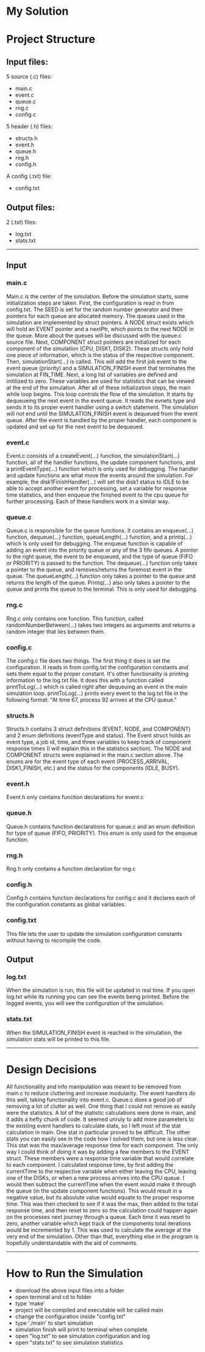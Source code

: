 # My Solution

# Project Structure

## Input files: 
5 source (.c) files: 
- main.c
- event.c 
- queue.c 
- rng.c 
- config.c 

5 header (.h) files:
- structs.h
- event.h
- queue.h
- rng.h
- config.h

A config (.txt) file:
- config.txt

## Output files: 

2 (.txt) files:
- log.txt
- stats.txt

---
## Input 

### main.c 
Main.c is the center of the simulation. Before the simulation starts, some initialization steps are taken. First, the configuration is read in from config.txt. The SEED is set for the random number generator and then pointers for each queue are allocated memory. The queues used in the simulation are implemented by struct pointers. A NODE struct exists which will hold an EVENT pointer and a nextPtr, which points to the next NODE in the queue. More about the queues will be discussed with the queue.c source file. Next, COMPONENT struct pointers are initialized for each component of the simulation (CPU, DISK1, DISK2). These structs only hold one piece of information, which is the status of the respective component. Then, simulationStart(...) is called. This will add the first job event to the event queue (priority) and a SIMULATION_FINISH event that terminates the simulation at FIN_TIME. Next, a long list of variables are defined and initilized to zero. These variables are used for statistics that can be viewed at the end of the simulation. After all of these initialization steps, the main while loop begins. This loop controls the flow of the simulation. It starts by dequeueing the next event in the event queue. It reads the evnets type and sends it to its proper event handler using a switch statement. The simulation will not end until the SIMULATION_FINISH event is dequeued from the event queue. After the event is handled by the proper handler, each component is updated and set up for the next event to be dequeued.

### event.c 
Event.c consists of a createEvent(...) function, the simulationStart(...) function, all of the handler functions, the update component functions, and a printEventType(...) function which is only used for debugging. The handler and update functions are what move the events around the simulation. For example, the disk1FinishHandler(...) will set the disk1 status to IDLE to be able to accept another event for processing, set a variable for response time statistics, and then enqueue the finished event to the cpu queue for further processing. Each of these handlers work in a similar way.

### queue.c 
Queue.c is responsible for the queue functions. It contains an enqueue(...) function, dequeue(...) function, queueLength(...) function, and a printq(...) which is only used for debugging. The enqueue function is capable of adding an event into the priority queue or any of the 3 fifo queues. A pointer to the right queue, the event to be enqueued, and the type of queue (FIFO or PRIORITY) is passed to the function. The dequeue(...) function only takes a pointer to the queue, and removes/returns the foremost event in the queue. The queueLength(...) function only takes a pointer to the queue and returns the length of the queue. Printq(...) also only takes a pointer to the queue and prints the queue to the terminal. This is only used for debugging. 

### rng.c 
Rng.c only contains one function. This function, called randomNumberBetween(...) takes two integers as arguments and returns a random integer that lies between them.

### config.c
The config.c file does two things. The first thing it does is set the configuration. It reads in from config.txt the configuration constants and sets them equal to the proper constant. It's other functionality is printing information to the log.txt file. It does this with a function called printToLog(...) which is called right after dequeuing an event in the main simulation loop. printToLog(...) prints every event to the log.txt file in the following format: "At time 67, process 92 arrives at the CPU queue."

### structs.h
Structs.h contains 3 struct definitions (EVENT, NODE, and COMPONENT) and 2 enum definitions (eventType and status). The Event struct holds an event type, a job id, time, and three variables to keep track of component response times (I will explain this in the statistics section). The NODE and COMPONENT structs were explained in the main.c section above. The enums are for the event type of each event (PROCESS_ARRIVAL, DISK1_FINISH, etc.) and the status for the components (IDLE, BUSY). 

### event.h
Event.h only contains function declarations for event.c

### queue.h 
Queue.h contains function declarations for queue.c and an enum definition for type of queue (FIFO, PRIORITY). This enum is only used for the enqueue function.

### rng.h
Rng.h only contains a function declaration for rng.c

### config.h
Config.h contains function declarations for config.c and it declares each of the configuration constants as global variables. 

### config.txt
This file lets the user to update the simulation configuration constants without having to recompile the code.

## Output

### log.txt
When the simulation is run, this file will be updated in real time. If you open log.txt while its running you can see the events being printed. Before the logged events, you will see the configuration of the simulation. 

### stats.txt
When the SIMULATION_FINISH event is reached in the simulation, the simulation stats will be printed to this file. 

---
# Design Decisions

All functionality and info manipulation was meant to be removed from main.c to reduce cluttering and increase modularity. The event handlers do this well, taking functionality into event.c. Queue.c does a good job of removing a lot of clutter as well. One thing that I could not remove as easily were the statistics. A lot of the statistic calculations were done in main, and it adds a hefty chunk of code. It seemed unruly to add more parameters to the existing event handlers to calculate stats, so I left most of the stat calculation in main. One stat in particular proved to be difficult. The other stats you can easily see in the code how I solved them, but one is less clear. This stat was the max/average response time for each component. 
The only way I could think of doing it was by adding a few members to the EVENT struct. These members were a response time variable that would correlate to each component. I calculated response time, by first adding the currentTime to the respective variable when either leaving the CPU, leaving one of the DISKs, or when a new process arrives into the CPU queue. I would then subtract the currentTime when the event would make it through the queue (in the update component functions). This would result in a negative value, but its absolute value would equate to the proper response time. This was then checked to see if it was the max, then added to the total response time, and then reset to zero so the calculation could happen again on the processes next journey through a queue. Each time it was reset to zero, another variable which kept track of the components total iterations would be incremented by 1. This was used to calculate the average at the very end of the simulation. 
Other than that, everything else in the program is hopefully understandable with the aid of comments. 

---

# How to Run the Simulation
- download the above input files into a folder
- open terminal and cd to folder
- type 'make'
- project will be compiled and executable will be called main
- change the configuration inside "config.txt"
- type './main' to start simulation
- simulation finish will print to terminal when complete
- open "log.txt" to see simulation configuration and log 
- open "stats.txt" to see simulation statistics
